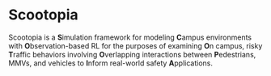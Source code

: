 # Scootopia
Scootopia is a **S**imulation framework for modeling **C**ampus environments with **O**bservation-based RL for the purposes of examining **O**n campus, risky **T**raffic behaviors involving 
**O**verlapping interactions between **P**edestrians, MMVs, and vehicles to **I**nform real-world safety **A**pplications.
